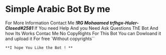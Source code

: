 # Simple Arabic Bot By me  

For More Information Contact Me **_!RG Mohaamed trfhgx-Huler-Closed#2581_**
 If You need Help And you Need Ask Questions ThE Bot And how Its Works Contac Me 
No CopyRights For This Bot You can Dowloand  it and upload it For free 
`Without copyrights``
```green
**I hope You Like the Bot ! **
```
